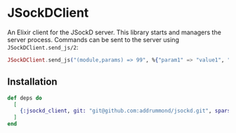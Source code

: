 # JSockDClient

An Elixir client for the JSockD server. This library starts and managers the
server process. Commands can be sent to the server using `JSockDClient.send_js/2`:

```elixir
JSockDClient.send_js("(module,params) => 99", %{"param1" => "value1", "param2" => "value2"})
```

## Installation

```elixir
def deps do
  [
    {:jsockd_client, git: "git@github.com:addrummond/jsockd.git", sparse: "/clients/elixir/jsockd_client", tag: "v0.0.31"}
  ]
end
```
